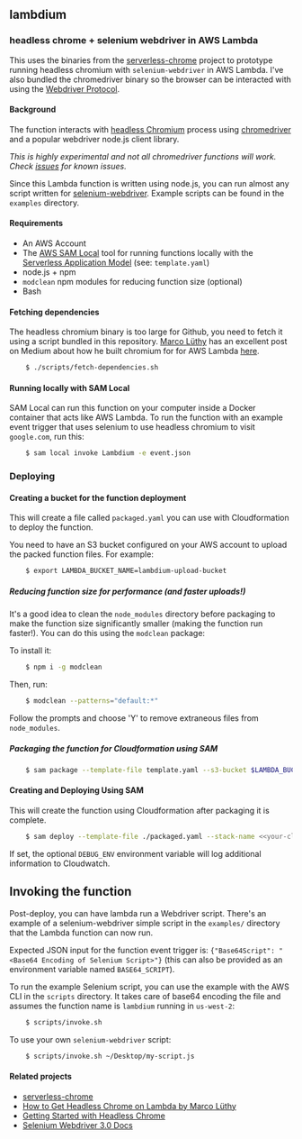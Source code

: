 ## lambdium
### headless chrome + selenium webdriver in AWS Lambda

This uses the binaries from the [serverless-chrome](https://github.com/adieuadieu/serverless-chrome) project to prototype running headless chromium with `selenium-webdriver` in AWS Lambda. I've also bundled the chromedriver binary so the browser can be interacted with using the [Webdriver Protocol](https://www.w3.org/TR/webdriver/).

#### Background

The function interacts with [headless Chromium](https://chromium.googlesource.com/chromium/src/+/lkgr/headless/README.md) process using [chromedriver](https://sites.google.com/a/chromium.org/chromedriver/) and a popular webdriver node.js client library. 

*This is highly experimental and not all chromedriver functions will work. Check [issues](https://github.com/smithclay/lambdium/issues) for known issues.*

Since this Lambda function is written using node.js, you can run almost any script written for [selenium-webdriver](https://www.npmjs.com/package/selenium-webdriver). Example scripts can be found in the `examples` directory.

#### Requirements

* An AWS Account
* The [AWS SAM Local](https://github.com/awslabs/aws-sam-local) tool for running functions locally with the [Serverless Application Model](https://github.com/awslabs/serverless-application-model) (see: `template.yaml`)
* node.js + npm
* `modclean` npm modules for reducing function size (optional)
* Bash

#### Fetching dependencies

The headless chromium binary is too large for Github, you need to fetch it using a script bundled in this repository. [Marco Lüthy](https://github.com/adieuadieu) has an excellent post on Medium about how he built chromium for for AWS Lambda [here](https://medium.com/@marco.luethy/running-headless-chrome-on-aws-lambda-fa82ad33a9eb). 

```sh
    $ ./scripts/fetch-dependencies.sh
```

#### Running locally with SAM Local

SAM Local can run this function on your computer inside a Docker container that acts like AWS Lambda. To run the function with an example event trigger that uses selenium to use headless chromium to visit `google.com`, run this:

```sh
    $ sam local invoke Lambdium -e event.json
```

### Deploying

#### Creating a bucket for the function deployment

This will create a file called `packaged.yaml` you can use with Cloudformation to deploy the function.

You need to have an S3 bucket configured on your AWS account to upload the packed function files. For example:

```sh
    $ export LAMBDA_BUCKET_NAME=lambdium-upload-bucket
```

##### Reducing function size for performance (and faster uploads!)

It's a good idea to clean the `node_modules` directory before packaging to make the function size significantly smaller (making the function run faster!). You can do this using the `modclean` package:

To install it:

```sh
    $ npm i -g modclean
```

Then, run: 

```sh
    $ modclean --patterns="default:*"
```

Follow the prompts and choose 'Y' to remove extraneous files from `node_modules`.

##### Packaging the function for Cloudformation using SAM

```sh
    $ sam package --template-file template.yaml --s3-bucket $LAMBDA_BUCKET_NAME --output-template-file packaged.yaml
```

#### Creating and Deploying Using SAM

This will create the function using Cloudformation after packaging it is complete.

```sh
    $ sam deploy --template-file ./packaged.yaml --stack-name <<your-cloudformation-stack-name>> --capabilities CAPABILITY_IAM
```

If set, the optional `DEBUG_ENV` environment variable will log additional information to Cloudwatch.

## Invoking the function

Post-deploy, you can have lambda run a Webdriver script. There's an example of a selenium-webdriver simple script in the `examples/` directory that the Lambda function can now run.

Expected JSON input for the function event trigger is: `{"Base64Script": "<Base64 Encoding of Selenium Script>"}` (this can also be provided as an environment variable named `BASE64_SCRIPT`).

To run the example Selenium script, you can use the example with the AWS CLI in the `scripts` directory. It takes care of base64 encoding the file and assumes the function name is `lambdium` running in `us-west-2`:

```sh
    $ scripts/invoke.sh
```

To use your own `selenium-webdriver` script:

```sh
    $ scripts/invoke.sh ~/Desktop/my-script.js
```

#### Related projects
* [serverless-chrome](https://github.com/adieuadieu/serverless-chrome)
* [How to Get Headless Chrome on Lambda by Marco Lüthy](https://medium.com/@marco.luethy/running-headless-chrome-on-aws-lambda-fa82ad33a9eb)
* [Getting Started with Headless Chrome](https://developers.google.com/web/updates/2017/04/headless-chrome)
* [Selenium Webdriver 3.0 Docs](https://seleniumhq.github.io/selenium/docs/api/javascript/module/selenium-webdriver/index.html)
